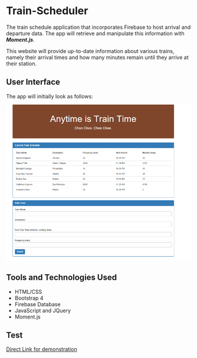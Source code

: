 # Train-Scheduler
The train schedule application that incorporates Firebase to host arrival and departure data. The app will retrieve and manipulate 
this information with ***Moment.js***. 

This website will provide up-to-date information about various trains, namely their arrival times and how many minutes remain 
until they arrive at their station.

## User Interface
The app will initially look as follows:

![Train Scheduler UI](https://github.com/eidmuha/Train-Scheduler/blob/master/assets/Train_Time_Image.png)

## Tools and Technologies Used
- HTML/CSS
- Bootstrap 4
- Firebase Database
- JavaScript and JQuery
- Moment.js

## Test
[Direct Link for demonstration](https://eidmuha.github.io/Train-Scheduler/)
